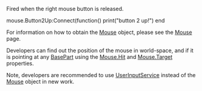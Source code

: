 Fired when the right mouse button is released.

mouse.Button2Up:Connect(function()
print("button 2 up!")
end

For information on how to obtain the [Mouse](https://developer.roblox.com/en-us/api-reference/class/Mouse) object, please see the [Mouse](https://developer.roblox.com/en-us/api-reference/class/Mouse) page.

Developers can find out the position of the mouse in world-space, and if it is pointing at any [BasePart](https://developer.roblox.com/en-us/api-reference/class/BasePart) using the [Mouse.Hit](https://developer.roblox.com/en-us/api-reference/property/Mouse/Hit) and [Mouse.Target](https://developer.roblox.com/en-us/api-reference/property/Mouse/Target) properties.

Note, developers are recommended to use [UserInputService](https://developer.roblox.com/en-us/api-reference/class/UserInputService) instead of the [Mouse](https://developer.roblox.com/en-us/api-reference/class/Mouse) object in new work.